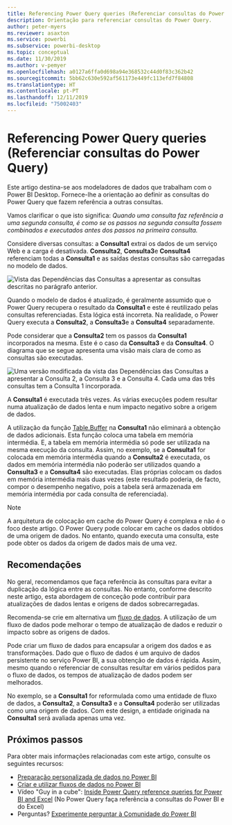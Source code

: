 ```yaml
---
title: Referencing Power Query queries (Referenciar consultas do Power Query)
description: Orientação para referenciar consultas do Power Query.
author: peter-myers
ms.reviewer: asaxton
ms.service: powerbi
ms.subservice: powerbi-desktop
ms.topic: conceptual
ms.date: 11/30/2019
ms.author: v-pemyer
ms.openlocfilehash: a0127a6ffa0d698a94e368532c44d0f83c362b42
ms.sourcegitcommit: 5bb62c630e592af561173e449fc113efd7f84808
ms.translationtype: HT
ms.contentlocale: pt-PT
ms.lasthandoff: 12/11/2019
ms.locfileid: "75002403"
---
```

# <a name="referencing-power-query-queries"></a>Referencing Power Query queries (Referenciar consultas do Power Query)

Este artigo destina-se aos modeladores de dados que trabalham com o Power BI Desktop. Fornece-lhe a orientação ao definir as consultas do Power Query que fazem referência a outras consultas.

Vamos clarificar o que isto significa: _Quando uma consulta faz referência a uma segunda consulta, é como se os passos na segunda consulta fossem combinados e executados antes dos passos na primeira consulta._

Considere diversas consultas: a **Consulta1** extrai os dados de um serviço Web e a carga é desativada. **Consulta2**, **Consulta3**e **Consulta4** referenciam todas a **Consulta1** e as saídas destas consultas são carregadas no modelo de dados.

![Vista das Dependências das Consultas a apresentar as consultas descritas no parágrafo anterior.](media/power-query-referenced-queries/query-dependencies-web-service.png)

Quando o modelo de dados é atualizado, é geralmente assumido que o Power Query recupera o resultado da **Consulta1** e este é reutilizado pelas consultas referenciadas. Esta lógica está incorreta. Na realidade, o Power Query executa a **Consulta2**, a **Consulta3**e a **Consulta4** separadamente.

Pode considerar que a **Consulta2** tem os passos da **Consulta1** incorporados na mesma. Este é o caso da **Consulta3** e da **Consulta4**. O diagrama que se segue apresenta uma visão mais clara de como as consultas são executadas.

![Uma versão modificada da vista das Dependências das Consultas a apresentar a Consulta 2, a Consulta 3 e a Consulta 4. Cada uma das três consultas tem a Consulta 1 incorporada.](media/power-query-referenced-queries/query-dependencies-web-service-concept.png)

A **Consulta1** é executada três vezes. As várias execuções podem resultar numa atualização de dados lenta e num impacto negativo sobre a origem de dados.

A utilização da função [Table.Buffer](/powerquery-m/table-buffer) na **Consulta1** não eliminará a obtenção de dados adicionais. Esta função coloca uma tabela em memória intermédia. E, a tabela em memória intermédia só pode ser utilizada na mesma execução da consulta. Assim, no exemplo, se a **Consulta1** for colocada em memória intermédia quando a **Consulta2** é executada, os dados em memória intermédia não poderão ser utilizados quando a **Consulta3** e a **Consulta4** são executadas. Elas próprias colocam os dados em memória intermédia mais duas vezes (este resultado poderia, de facto, compor o desempenho negativo, pois a tabela será armazenada em memória intermédia por cada consulta de referenciada).

> [!NOTE]
> A arquitetura de colocação em cache do Power Query é complexa e não é o foco deste artigo. O Power Query pode colocar em cache os dados obtidos de uma origem de dados. No entanto, quando executa uma consulta, este pode obter os dados da origem de dados mais de uma vez.

## <a name="recommendations"></a>Recomendações

No geral, recomendamos que faça referência às consultas para evitar a duplicação da lógica entre as consultas. No entanto, conforme descrito neste artigo, esta abordagem de conceção pode contribuir para atualizações de dados lentas e origens de dados sobrecarregadas.

Recomenda-se crie em alternativa um [fluxo de dados](../service-dataflows-overview.md). A utilização de um fluxo de dados pode melhorar o tempo de atualização de dados e reduzir o impacto sobre as origens de dados.

Pode criar um fluxo de dados para encapsular a origem dos dados e as transformações. Dado que o fluxo de dados é um arquivo de dados persistente no serviço Power BI, a sua obtenção de dados é rápida. Assim, mesmo quando o referenciar de consultas resultar em vários pedidos para o fluxo de dados, os tempos de atualização de dados podem ser melhorados.

No exemplo, se a **Consulta1** for reformulada como uma entidade de fluxo de dados, a **Consulta2**, a **Consulta3** e a **Consulta4** poderão ser utilizadas como uma origem de dados. Com este design, a entidade originada na **Consulta1** será avaliada apenas uma vez.

## <a name="next-steps"></a>Próximos passos

Para obter mais informações relacionadas com este artigo, consulte os seguintes recursos:

- [Preparação personalizada de dados no Power BI](../service-dataflows-overview.md)
- [Criar e utilizar fluxos de dados no Power BI](../service-dataflows-create-use.md)
- Vídeo "Guy in a cube": [Inside Power Query reference queries for Power BI and Excel](https://www.youtube.com/watch?v=3uKNNZqBIkg) (No Power Query faça referência a consultas do Power BI e do Excel)
- Perguntas? [Experimente perguntar à Comunidade do Power BI](https://community.powerbi.com/)
